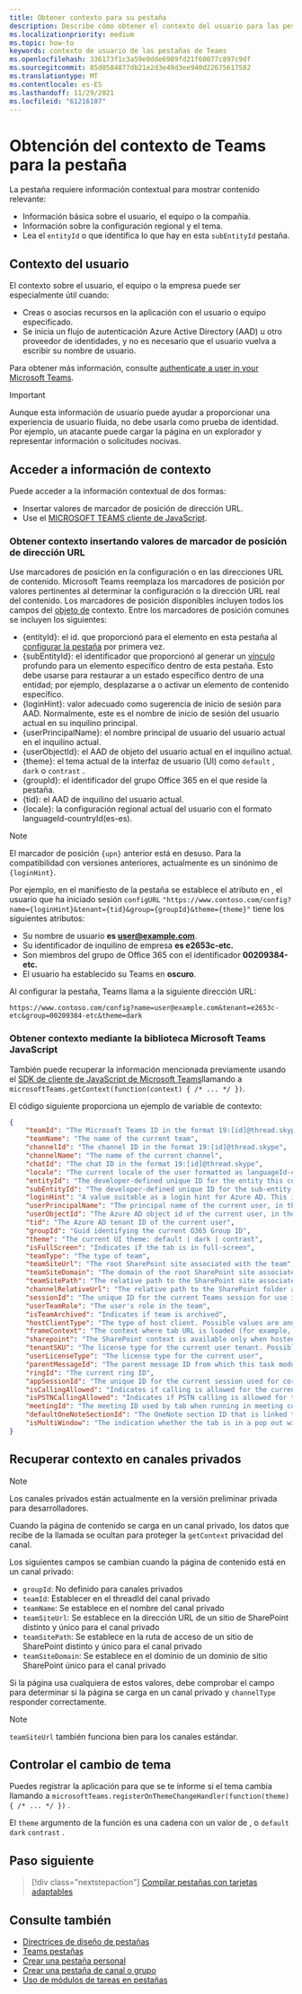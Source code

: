 ```yaml
---
title: Obtener contexto para su pestaña
description: Describe cómo obtener el contexto del usuario para las pestañas
ms.localizationpriority: medium
ms.topic: how-to
keywords: contexto de usuario de las pestañas de Teams
ms.openlocfilehash: 336173f1c3a59e0dde6989fd21f60077c897c9df
ms.sourcegitcommit: 85d0584877db21e2d3e49d3ee940d22675617582
ms.translationtype: MT
ms.contentlocale: es-ES
ms.lasthandoff: 11/29/2021
ms.locfileid: "61216107"
---
```

# <a name="get-context-for-your-tab"></a>Obtención del contexto de Teams para la pestaña

La pestaña requiere información contextual para mostrar contenido relevante:

* Información básica sobre el usuario, el equipo o la compañía.
* Información sobre la configuración regional y el tema.
* Lea el `entityId` o que identifica lo que hay en esta `subEntityId` pestaña.

## <a name="user-context"></a>Contexto del usuario

El contexto sobre el usuario, el equipo o la empresa puede ser especialmente útil cuando:

* Creas o asocias recursos en la aplicación con el usuario o equipo especificado.
* Se inicia un flujo de autenticación Azure Active Directory (AAD) u otro proveedor de identidades, y no es necesario que el usuario vuelva a escribir su nombre de usuario. 

Para obtener más información, consulte [authenticate a user in your Microsoft Teams](~/concepts/authentication/authentication.md).

> [!IMPORTANT]
> Aunque esta información de usuario puede ayudar a proporcionar una experiencia de usuario fluida, no debe usarla como prueba de identidad.  Por ejemplo, un atacante puede cargar la página en un explorador y representar información o solicitudes nocivas.

## <a name="access-context-information"></a>Acceder a información de contexto

Puede acceder a la información contextual de dos formas:

* Insertar valores de marcador de posición de dirección URL.
* Use el [MICROSOFT TEAMS cliente de JavaScript](/javascript/api/overview/msteams-client).

### <a name="get-context-by-inserting-url-placeholder-values"></a>Obtener contexto insertando valores de marcador de posición de dirección URL

Use marcadores de posición en la configuración o en las direcciones URL de contenido. Microsoft Teams reemplaza los marcadores de posición por valores pertinentes al determinar la configuración o la dirección URL real del contenido. Los marcadores de posición disponibles incluyen todos los campos del [objeto de](/javascript/api/@microsoft/teams-js/microsoftteams.context?view=msteams-client-js-latest&preserve-view=true) contexto. Entre los marcadores de posición comunes se incluyen los siguientes:

* {entityId}: el id. que proporcionó para el elemento en esta pestaña al [configurar la pestaña](~/tabs/how-to/create-tab-pages/configuration-page.md) por primera vez.
* {subEntityId}: el identificador que proporcionó al generar un [vínculo](~/concepts/build-and-test/deep-links.md) profundo para un elemento específico dentro de esta pestaña. Esto debe usarse para restaurar a un estado específico dentro de una entidad; por ejemplo, desplazarse a o activar un elemento de contenido específico.
* {loginHint}: valor adecuado como sugerencia de inicio de sesión para AAD. Normalmente, este es el nombre de inicio de sesión del usuario actual en su inquilino principal.
* {userPrincipalName}: el nombre principal de usuario del usuario actual en el inquilino actual.
* {userObjectId}: el AAD de objeto del usuario actual en el inquilino actual.
* {theme}: el tema actual de la interfaz de usuario (UI) como `default` , `dark` o `contrast` .
* {groupId}: el identificador del grupo Office 365 en el que reside la pestaña.
* {tid}: el AAD de inquilino del usuario actual.
* {locale}: la configuración regional actual del usuario con el formato languageId-countryId(es-es).

> [!NOTE]
> El marcador de posición `{upn}` anterior está en desuso. Para la compatibilidad con versiones anteriores, actualmente es un sinónimo de `{loginHint}`.

Por ejemplo, en el manifiesto de la pestaña se establece el atributo en , el usuario que ha iniciado sesión `configURL` `"https://www.contoso.com/config?name={loginHint}&tenant={tid}&group={groupId}&theme={theme}"` tiene los siguientes atributos:

* Su nombre de usuario **es user@example.com**.
* Su identificador de inquilino de empresa **es e2653c-etc.**
* Son miembros del grupo de Office 365 con el identificador **00209384-etc.**
* El usuario ha establecido su Teams en **oscuro**.

Al configurar la pestaña, Teams llama a la siguiente dirección URL:

`https://www.contoso.com/config?name=user@example.com&tenant=e2653c-etc&group=00209384-etc&theme=dark`

### <a name="get-context-by-using-the-microsoft-teams-javascript-library"></a>Obtener contexto mediante la biblioteca Microsoft Teams JavaScript

También puede recuperar la información mencionada previamente usando el [SDK de cliente de JavaScript de Microsoft Teams](/javascript/api/overview/msteams-client)llamando a `microsoftTeams.getContext(function(context) { /* ... */ })`.

El código siguiente proporciona un ejemplo de variable de contexto:

```json
{
    "teamId": "The Microsoft Teams ID in the format 19:[id]@thread.skype",
    "teamName": "The name of the current team",
    "channelId": "The channel ID in the format 19:[id]@thread.skype",
    "channelName": "The name of the current channel",
    "chatId": "The chat ID in the format 19:[id]@thread.skype",
    "locale": "The current locale of the user formatted as languageId-countryId (for example, en-us)",
    "entityId": "The developer-defined unique ID for the entity this content points to",
    "subEntityId": "The developer-defined unique ID for the sub-entity this content points to",
    "loginHint": "A value suitable as a login hint for Azure AD. This is usually the login name of the current user, in their home tenant",
    "userPrincipalName": "The principal name of the current user, in the current tenant",
    "userObjectId": "The Azure AD object id of the current user, in the current tenant",
    "tid": "The Azure AD tenant ID of the current user",
    "groupId": "Guid identifying the current O365 Group ID",
    "theme": "The current UI theme: default | dark | contrast",
    "isFullScreen": "Indicates if the tab is in full-screen",
    "teamType": "The type of team",
    "teamSiteUrl": "The root SharePoint site associated with the team",
    "teamSiteDomain": "The domain of the root SharePoint site associated with the team",
    "teamSitePath": "The relative path to the SharePoint site associated with the team",
    "channelRelativeUrl": "The relative path to the SharePoint folder associated with the channel",
    "sessionId": "The unique ID for the current Teams session for use in correlating telemetry data",
    "userTeamRole": "The user's role in the team",
    "isTeamArchived": "Indicates if team is archived",
    "hostClientType": "The type of host client. Possible values are android, ios, web, desktop, rigel",
    "frameContext": "The context where tab URL is loaded (for example, content, task, setting, remove, sidePanel)",
    "sharepoint": "The SharePoint context is available only when hosted in SharePoint",
    "tenantSKU": "The license type for the current user tenant. Possible values are enterprise, free, edu, unknown",
    "userLicenseType": "The license type for the current user",
    "parentMessageId": "The parent message ID from which this task module is launched",
    "ringId": "The current ring ID",
    "appSessionId": "The unique ID for the current session used for correlating telemetry data",
    "isCallingAllowed": "Indicates if calling is allowed for the current logged in user",
    "isPSTNCallingAllowed": "Indicates if PSTN calling is allowed for the current logged in user",
    "meetingId": "The meeting ID used by tab when running in meeting context",
    "defaultOneNoteSectionId": "The OneNote section ID that is linked to the channel",
    "isMultiWindow": "The indication whether the tab is in a pop out window"
}
```

## <a name="retrieve-context-in-private-channels"></a>Recuperar contexto en canales privados

> [!Note]
> Los canales privados están actualmente en la versión preliminar privada para desarrolladores.

Cuando la página de contenido se carga en un canal privado, los datos que recibe de la llamada se ocultan para proteger la `getContext` privacidad del canal. 

Los siguientes campos se cambian cuando la página de contenido está en un canal privado:

* `groupId`: No definido para canales privados
* `teamId`: Establecer en el threadId del canal privado
* `teamName`: Se establece en el nombre del canal privado
* `teamSiteUrl`: Se establece en la dirección URL de un sitio de SharePoint distinto y único para el canal privado
* `teamSitePath`: Se establece en la ruta de acceso de un sitio de SharePoint distinto y único para el canal privado
* `teamSiteDomain`: Se establece en el dominio de un dominio de sitio SharePoint único para el canal privado

Si la página usa cualquiera de estos valores, debe comprobar el campo para determinar si la página se carga en un canal privado y `channelType` responder correctamente.

> [!Note]
> `teamSiteUrl` también funciona bien para los canales estándar.

## <a name="handle-theme-change"></a>Controlar el cambio de tema

Puedes registrar la aplicación para que se te informe si el tema cambia llamando a `microsoftTeams.registerOnThemeChangeHandler(function(theme) { /* ... */ })` .

El `theme` argumento de la función es una cadena con un valor de , o `default` `dark` `contrast` .

## <a name="next-step"></a>Paso siguiente

> [!div class="nextstepaction"]
> [Compilar pestañas con tarjetas adaptables](~/tabs/how-to/build-adaptive-card-tabs.md)

## <a name="see-also"></a>Consulte también

* [Directrices de diseño de pestañas](../../tabs/design/tabs.md)
* [Teams pestañas](~/tabs/what-are-tabs.md)
* [Crear una pestaña personal](~/tabs/how-to/create-personal-tab.md)
* [Crear una pestaña de canal o grupo](~/tabs/how-to/create-channel-group-tab.md)
* [Uso de módulos de tareas en pestañas](~/task-modules-and-cards/task-modules/task-modules-tabs.md)